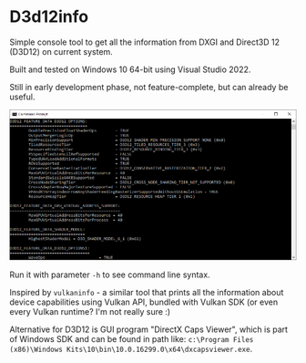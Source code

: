 # D3d12info

Simple console tool to get all the information from DXGI and Direct3D 12 (D3D12) on current system.

Built and tested on Windows 10 64-bit using Visual Studio 2022.

Still in early development phase, not feature-complete, but can already be useful.

![Example output](Docs/Gfx/Example_output.png "Example output")

Run it with parameter `-h` to see command line syntax.

Inspired by `vulkaninfo` - a similar tool that prints all the information about device capabilities using Vulkan API,
bundled with Vulkan SDK (or even every Vulkan runtime? I'm not really sure :)

Alternative for D3D12 is GUI program "DirectX Caps Viewer", which is part of Windows SDK and can be found in path like:
`c:\Program Files (x86)\Windows Kits\10\bin\10.0.16299.0\x64\dxcapsviewer.exe`.
